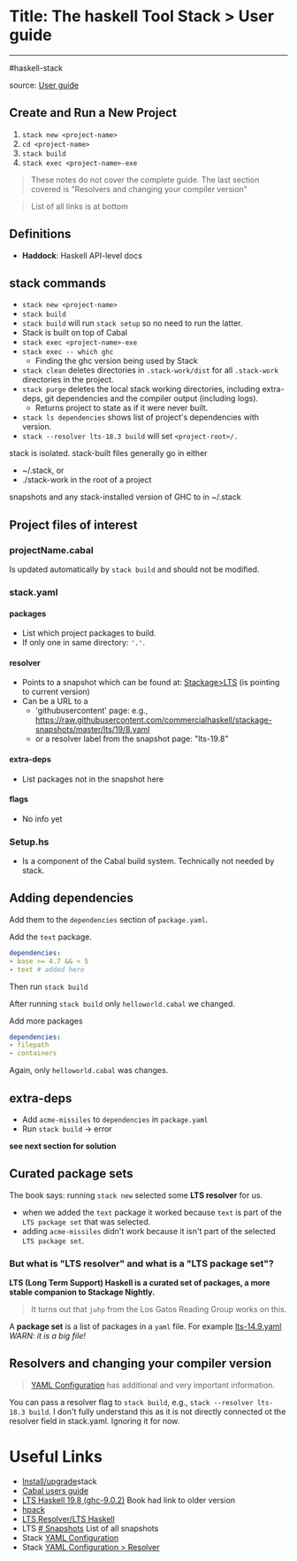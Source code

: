 # Title: The haskell Tool Stack > User guide
---
#haskell-stack

source: [User guide](https://docs.haskellstack.org/en/stable/GUIDE)


## Create and Run a New Project
1. `stack new <project-name>`
2. `cd <project-name>`
3. `stack build`
4. `stack exec <project-name>-exe`



> These notes do not cover the complete guide. The last section covered is "Resolvers and changing your compiler version"


> List of all links is at bottom

## Definitions

- **Haddock**: Haskell API-level docs

## stack commands

- `stack new <project-name>`
- `stack build`
- `stack build` will run `stack setup` so no need to run the latter.
- Stack is built on top of Cabal
- `stack exec <project-name>-exe`
- `stack exec -- which ghc`
  - Finding the ghc version being used by Stack
- `stack clean` deletes directories in `.stack-work/dist` for all `.stack-work` directories in the project.
- `stack purge` deletes the local stack working directories, including extra-deps, git dependencies and the compiler output (including logs).
  - Returns project to state as if it were never built.
- `stack ls dependencies`  shows list of project's dependencies with version.
- `stack --resolver lts-18.3 build` will set `<project-root>/.`

stack is isolated. stack-built files generally go in either
- ~/.stack, or
- ./stack-work in the root of a project

snapshots and any stack-installed version of GHC to in ~/.stack

## Project files of interest

### projectName.cabal

Is updated automatically by `stack build` and should not be modified.

### stack.yaml
#### packages 
- List which project packages to build. 
- If only one in same directory: `'.'`.

#### resolver
- Points to a snapshot which can be found at: [Stackage>LTS](https://www.stackage.org/lts-19.8) (is pointing to current version)
- Can be a URL to a 
  - 'githubusercontent' page: e.g., https://raw.githubusercontent.com/commercialhaskell/stackage-snapshots/master/lts/19/8.yaml
  -  or a resolver label from the snapshot page: "lts-19.8"

#### extra-deps
- List packages not in the snapshot here

#### flags
- No info yet

### Setup.hs
- Is a component of the Cabal build system. Technically not needed by stack.

## Adding dependencies

Add them to the `dependencies` section of `package.yaml`.

Add the `text` package.
```yaml
dependencies: 
- base >= 4.7 && < 5 
- text # added here
```

Then run `stack build`

After running `stack build` only `helloworld.cabal` we changed.

Add more packages

```yaml
dependencies:
- filepath
- containers
```

Again, only `helloworld.cabal` was changes.

## extra-deps

- Add `acme-missiles` to `dependencies` in `package.yaml`
- Run `stack build` -> error

**see next section for solution**

## Curated package sets

The book says: running `stack new` selected some **LTS resolver** for us.
- when we added the `text`  package it worked because `text` is part of the `LTS package set` that was selected.
- adding `acme-missiles` didn't work because it isn't part of the selected `LTS package set`.

### But what is "LTS resolver" and what is a "LTS package set"?

**LTS (Long Term Support) Haskell is a curated set of packages, a more stable companion to Stackage Nightly.**

> It turns out that `juhp` from the Los Gatos Reading Group works on this.

A **package set** is a list of packages in a `yaml` file. For example [lts-14.9.yaml](https://github.com/commercialhaskell/lts-haskell/blob/master/lts-14.9.yaml) *WARN: it is a big file!*


## Resolvers and changing your compiler version

> [YAML Configuration](https://docs.haskellstack.org/en/stable/yaml_configuration/#resolver) has additional and very important information.

You can pass a resolver flag to `stack build`, e.g., `stack --resolver lts-18.3 build`. I don't fully understand this as it is not directly connected ot the resolver field in stack.yaml. Ignoring it for now.



# Useful Links

- [Install/upgrade](https://docs.haskellstack.org/en/stable/install_and_upgrade/#installupgrade)stack
- [Cabal users guide](https://www.haskell.org/cabal/users-guide/developing-packages.html#developing-packages)
- [LTS Haskell 19.8 (ghc-9.0.2)](https://www.stackage.org/lts-19.8) Book had link to older version
- [hpack](https://github.com/sol/hpack)
- [LTS Resolver/LTS Haskell](https://github.com/commercialhaskell/lts-haskell#readme)
- LTS [# Snapshots](https://www.stackage.org/snapshots) List of all snapshots
- Stack [YAML Configuration](https://docs.haskellstack.org/en/stable/yaml_configuration)
- Stack [YAML Configuration > Resolver](https://docs.haskellstack.org/en/stable/yaml_configuration/#resolver)

